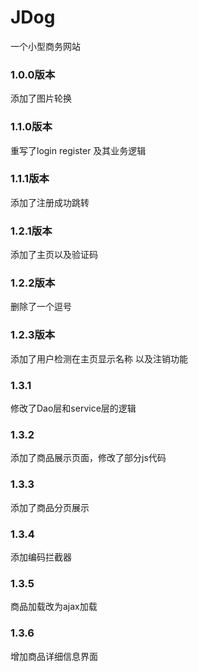 # JDog
一个小型商务网站

### 1.0.0版本
  添加了图片轮换      
### 1.1.0版本
重写了login register 及其业务逻辑
### 1.1.1版本    
添加了注册成功跳转        
### 1.2.1版本      
添加了主页以及验证码
### 1.2.2版本
删除了一个逗号
### 1.2.3版本
添加了用户检测在主页显示名称 以及注销功能
### 1.3.1
修改了Dao层和service层的逻辑
### 1.3.2
添加了商品展示页面，修改了部分js代码
### 1.3.3
添加了商品分页展示
### 1.3.4
添加编码拦截器
### 1.3.5
商品加载改为ajax加载
### 1.3.6
增加商品详细信息界面